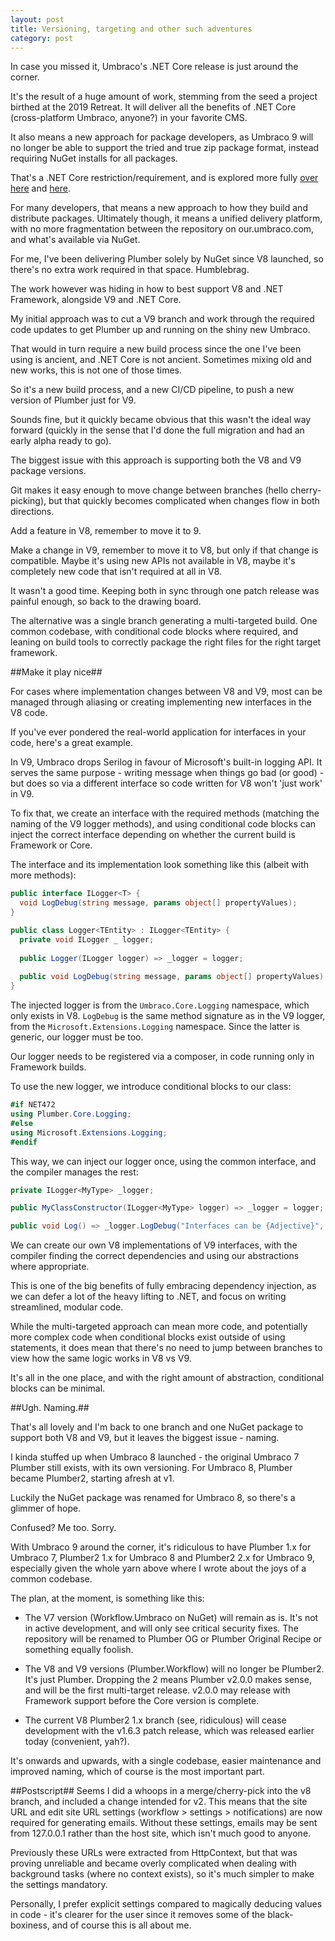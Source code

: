 ```yaml
---
layout: post
title: Versioning, targeting and other such adventures
category: post
---
```


In case you missed it, Umbraco's .NET Core release is just around the corner.

It's the result of a huge amount of work, stemming from the seed a project birthed at the 2019 Retreat. It will deliver all the benefits of .NET Core (cross-platform Umbraco, anyone?) in your favorite CMS.

It also means a new approach for package developers, as Umbraco 9 will no longer be able to support the tried and true zip package format, instead requiring NuGet installs for all packages.

That's a .NET Core restriction/requirement, and is explored more fully [over here](https://github.com/umbraco/Umbraco-CMS/discussions/10411) and [here](https://umbraco.com/blog/packages-in-umbraco-9-via-nuget/).

For many developers, that means a new approach to how they build and distribute packages. Ultimately though, it means a unified delivery platform, with no more fragmentation between the repository on our.umbraco.com, and what's available via NuGet.

For me, I've been delivering Plumber solely by NuGet since V8 launched, so there's no extra work required in that space. Humblebrag.

The work however was hiding in how to best support V8 and .NET Framework, alongside V9 and .NET Core.

My initial approach was to cut a V9 branch and work through the required code updates to get Plumber up and running on the shiny new Umbraco.

That would in turn require a new build process since the one I've been using is ancient, and .NET Core is not ancient. Sometimes mixing old and new works, this is not one of those times.

So it's a new build process, and a new CI/CD pipeline, to push a new version of Plumber just for V9.

Sounds fine, but it quickly became obvious that this wasn't the ideal way forward (quickly in the sense that I'd done the full migration and had an early alpha ready to go).

The biggest issue with this approach is supporting both the V8 and V9 package versions.

Git makes it easy enough to move change between branches (hello cherry-picking), but that quickly becomes complicated when changes flow in both directions. 

Add a feature in V8, remember to move it to 9.

Make a change in V9, remember to move it to V8, but only if that change is compatible. Maybe it's using new APIs not available in V8, maybe it's completely new code that isn't required at all in V8.

It wasn't a good time. Keeping both in sync through one patch release was painful enough, so back to the drawing board.

The alternative was a single branch generating a multi-targeted build. One common codebase, with conditional code blocks where required, and leaning on build tools to correctly package the right files for the right target framework.

##Make it play nice##

For cases where implementation changes between V8 and V9, most can be managed through aliasing or creating implementing new interfaces in the V8 code.

If you've ever pondered the real-world application for interfaces in your code, here's a great example.

In V9, Umbraco drops Serilog in favour of Microsoft's built-in logging API. It serves the same purpose - writing message when things go bad (or good) - but does so via a different interface so code written for V8 won't 'just work' in V9.

To fix that, we create an interface with the required methods (matching the naming of the V9 logger methods), and using conditional code blocks can inject the correct interface depending on whether the current build is Framework or Core.

The interface and its implementation look something like this (albeit with more methods):

```csharp
public interface ILogger<T> {
  void LogDebug(string message, params object[] propertyValues);
}

public class Logger<TEntity> : ILogger<TEntity> {
  private void ILogger _ logger;
  
  public Logger(ILogger logger) => _logger = logger;
  
  public void LogDebug(string message, params object[] propertyValues) => _logger.Debug(typeof(TEntity), message, values);
}
```

The injected logger is from the `Umbraco.Core.Logging` namespace, which only exists in V8. `LogDebug` is the same method signature as in the V9 logger, from the `Microsoft.Extensions.Logging` namespace. Since the latter is generic, our logger must be too.

Our logger needs to be registered via a composer, in code running only in Framework builds.

To use the new logger, we introduce conditional blocks to our class:

```csharp
#if NET472
using Plumber.Core.Logging;
#else
using Microsoft.Extensions.Logging;
#endif
```

This way, we can inject our logger once, using the common interface, and the compiler manages the rest:

```csharp
private ILogger<MyType> _logger;

public MyClassConstructor(ILogger<MyType> logger) => _logger = logger;

public void Log() => _logger.LogDebug("Interfaces can be {Adjective}", "useful"); 
```

We can create our own V8 implementations of V9 interfaces, with the compiler finding the correct dependencies and using our abstractions where appropriate.

This is one of the big benefits of fully embracing dependency injection, as we can defer a lot of the heavy lifting to .NET, and focus on writing streamlined, modular code.

While the multi-targeted approach can mean more code, and potentially more complex code when conditional blocks exist outside of using statements, it does mean that there's no need to jump between branches to view how the same logic works in V8 vs V9. 

It's all in the one place, and with the right amount of abstraction, conditional blocks can be minimal.

##Ugh. Naming.##

That's all lovely and I'm back to one branch and one NuGet package to support both V8 and V9, but it leaves the biggest issue - naming.

I kinda stuffed up when Umbraco 8 launched - the original Umbraco 7 Plumber still exists, with its own versioning. For Umbraco 8, Plumber became Plumber2, starting afresh at v1.

Luckily the NuGet package was renamed for Umbraco 8, so there's a glimmer of hope.

Confused? Me too. Sorry.

With Umbraco 9 around the corner, it's ridiculous to have Plumber 1.x for Umbraco 7, Plumber2 1.x for Umbraco 8 and Plumber2 2.x for Umbraco 9, especially given the whole yarn above where I wrote about the joys of a common codebase.

The plan, at the moment, is something like this:

- The V7 version (Workflow.Umbraco on NuGet) will remain as is. It's not in active development, and will only see critical security fixes. The repository will be renamed to Plumber OG or Plumber Original Recipe or something equally foolish.

- The V8 and V9 versions (Plumber.Workflow) will no longer be Plumber2. It's just Plumber. Dropping the 2 means Plumber v2.0.0 makes sense, and will be the first multi-target release. v2.0.0 may release with Framework support before the Core version is complete.

- The current V8 Plumber2 1.x branch (see, ridiculous) will cease development with the v1.6.3 patch release, which was released earlier today (convenient, yah?).

It's onwards and upwards, with a single codebase, easier maintenance and improved naming, which of course is the most important part.

##Postscript##
Seems I did a whoops in a merge/cherry-pick into the v8 branch, and included a change intended for v2. This means that the site URL and edit site URL settings (workflow > settings > notifications) are now required for generating emails. Without these settings, emails may be sent from 127.0.0.1 rather than the host site, which isn't much good to anyone.

Previously these URLs were extracted from HttpContext, but that was proving unreliable and became overly complicated when dealing with background tasks (where no context exists), so it's much simpler to make the settings mandatory.

Personally, I prefer explicit settings compared to magically deducing values in code - it's clearer for the user since it removes some of the black-boxiness, and of course this is all about me.
